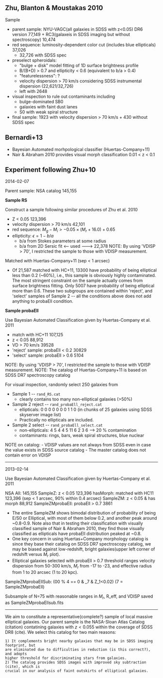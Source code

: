 
## Zhu, Blanton & Moustakas 2010
Sample

- parent sample: NYU-VAGC(all galaxies in SDSS with z<0.05) DR6 version 77,149 + RC3(galaxeis in SDSS imaging but without spectroscopy) 10,474
- red sequence: luminosity-dependent color cut (includes blue ellipticals) 37,026
    * 32,726 with SDSS spec
- preselect spheroidals:
    * "bulge + disk" model fitting of 1D surface brightness profile
    * B/(B+D) > 0.7 and ellipticity < 0.6 (equivalent to b/a > 0.4)
    * "featurelessness": ?
    * velocity dispersion > 70 km/s considering SDSS instrumental dispersion (22,621/32,726)
    * left with 2648
- visual inspection to rule out contaminants including
    * bulge-dominated SB0
    * galaxies with faint dust lanes
    * S0 with weak spiral structure
- final sample: 1923 with velocity dispersion > 70 km/s + 430 without SDSS spec


## Bernardi+13

- Bayesian Automated morhpological classifier (Huertas-Company+11)
- Nair & Abraham 2010 provides visual morph classification 0.01 < z < 0.1


## Experiment following Zhu+10

2014-02-07

Parent sample: NSA catalog 145,155

**Sample RS**

Construct a sample following similar procedures of Zhu et al. 2010

- Z < 0.05 123,396
- velocity dispersion > 70 km/s 42,101
- red sequence: $M_g - M_i > -0.05 \times (M_r + 16.0) + 0.65$ 
- ellipticity: $\epsilon = 1-b/a$
    + b/a from Stokes parameters at some radius
    + b/a from 2D Sersic fit <-- used
---> 22,378
NOTE: By using 'VDISP > 70', I restricted the sample to those with VDISP measurement.

Matched with Huertas-Company+11 (sep < 1 arcsec)

* Of 21,587 matched with HC+11, 13300 have probability of being elliptical less than
0.2 (~60%), i.e., this sample is obviously highly contaminated. The most stringent
constraint on the sample actually comes from surface brightness fitting.
Only 5007 have probability of being elliptical more than 0.6. These two subgroups
are contained within 'reject', and 'select' samples of Sample 2 -- all the conditions
above does not add anything to probaEll condition.

**Sample probaEll**

Use Bayesian Automated Classification given by Huertas-Company et al. 2011

- match with HC+11 107,125
- z < 0.05 88,912
- VD > 70 km/s 39528
- 'reject' sample: probaEll < 0.2 30829
- 'select' sample: probaEll > 0.6 5104

NOTE: By using 'VDISP > 70', I restricted the sample to those with VDISP measurement.
NOTE: The catalog of Huertas-Company+11 is based on SDSS DR7 spectroscopy catalog

For visual inspection, randomly select 250 galaxies from

- Sample 1 -- `rand_RS.cat`
    * clearly contains too many non-elliptical galaxies (>50%)
- Sample 2 reject -- `rand_probaEll_reject.cat`
    * ellipticals: 0 0 0 0 0 0 0 1 1 0 (in chunks of 25 galaxies using SDSS skyserver image list)
    * Practically no ellipticals are included.
- Sample 2 select -- `rand_probaEll_select.cat`
    * non-ellipticals: 4 5 4 4 5 11 6 2 3 6 --> 20 % contamination
    * contaminants: rings, bars, weak spiral structures, blue nuclear

NOTE on catalog:
    - VDISP values are not always from SDSS even in case the value exists in SDSS source catalog
    - The master catalog does not contain error on VDISP


* * * 

2013-02-14

Use Bayesian Automated Classification given by Huertas-Company et al. 2011

NSA All: 145,155
SampleZ: z < 0.05 123,396
hasMorph: matched with HC11 123,396 (sep < 1 arcsec, 90% within 0.4 arcsec)
SampleZM: z < 0.05 & has morph 88,912
SampleZMprobaEll: probaEll > 0.7 3861

* The entire SampleZM shows bimodal distribution of probability of being E/S0 or Elliptical,
with most of them below 0.2, and another peak around ~0.8-0.9. Note also that in testing
their classification with visually classified sample of Nair & Abraham 2010, they find
those visually classified as ellipticals have probaEll distribution peaked at ~0.8.
* One key concern in using Huertas+Company morphology catalog is since they base their
catalog on SDSS DR7 spectroscopy catalog, we may be biased against low-redshift, bright
galaxies(upper left corner of redshift versus $M_r$ plot).
* Elliptical galaxies selected with probaEll > 0.7 threshold ranges velocity dispersion
from 50-300 km/s, $M_r$ from -17 to -23, and effective radius from 1 to 20 arcsec (1 to 20 kpc).


SampleZMprobaEllSub: ($0 % 100 == 1 & _7 & Z_1>0.02) | ($0 % 4 == 0 & _7 & Z_1<0.02)
(7 = SampleZMprobaEll)

Subsample of N=75 with reasonable ranges in $M_r$, R_eff, and VDISP saved as SampleZMprobaEllsub.fits


* * *

We aim to constitute a representative(complete?) sample of local massive elliptical galaxies.
Our parent sample is the NASA-Sloan Atlas Catalog (citation) contatining galaxies
with $z < 0.055$ within the coverage of SDSS DR8 (cite). We select this catalog for
two main reasons:

    1) It complements bright nearby galaxies that may be in SDSS imaging footprint, but
    are eliminated due to difficulties in reduction (is this correct?), and adopts
    higher threshold for discriminating stars from galaxies.
    2) The catalog provides SDSS images with improved sky subtraction (cite), which is
    crucial in our analysis of faint outskirts of elliptical galaxies.




